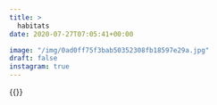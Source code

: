 ```yaml
---
title: >
  habitats
date: 2020-07-27T07:05:41+00:00

image: "/img/0ad0ff75f3bab50352308fb18597e29a.jpg"
draft: false
instagram: true
---
```


{{<photo src="/img/0ad0ff75f3bab50352308fb18597e29a.jpg">}}
